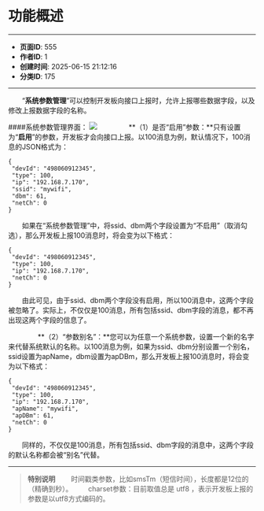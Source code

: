 # 功能概述

---
- **页面ID**: 555
- **作者ID**: 1
- **创建时间**: 2025-06-15 21:12:16
- **分类ID**: 175
---

　　“**系统参数管理**”可以控制开发板向接口上报时，允许上报哪些数据字段，以及修改上报数据字段的名称。
　　

####系统参数管理界面：
![](images/24db9f77_6825c7aa0b6ed.png)
　　
　　**（1）是否“启用”参数：**只有设置为“**启用**”的参数，开发板才会向接口上报。以100消息为例，默认情况下，100消息的JSON格式为：
 ``` 
{
  "devId": "498060912345",
  "type": 100,
  "ip": "192.168.7.170",
  "ssid": "mywifi",
  "dbm": 61,
  "netCh": 0
} 
```
　　如果在“系统参数管理”中，将ssid、dbm两个字段设置为“不启用”（取消勾选），那么开发板上报100消息时，将会变为以下格式：
 ``` 
{
  "devId": "498060912345",
  "type": 100,
  "ip": "192.168.7.170",
  "netCh": 0
} 
```
　　由此可见，由于ssid、dbm两个字段没有启用，所以100消息中，这两个字段被忽略了。实际上，不仅仅是100消息，所有包括ssid、dbm字段的消息，都不再出现这两个字段的信息了。
  
　　
　　**（2）“参数别名”：**您可以为任意一个系统参数，设置一个新的名字来代替系统默认的名称。以100消息为例，如果为ssid、dbm分别设置一个别名，ssid设置为apName，dbm设置为apDBm，那么开发板上报100消息时，将会变为以下格式：
 ``` 
{
  "devId": "498060912345",
  "type": 100,
  "ip": "192.168.7.170",
  "apName": "mywifi",
  "apDBm": 61,
  "netCh": 0
} 
```
　　同样的，不仅仅是100消息，所有包括ssid、dbm字段的消息中，这两个字段的默认名称都会被“别名”代替。

------------

> **特别说明**
　　时间戳类参数，比如smsTm（短信时间），长度都是12位的（精确到秒）。
　　charset参数：目前取值总是 utf8 ，表示开发板上报的参数是以utf8方式编码的。
